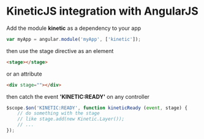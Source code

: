 KineticJS integration with AngularJS
===============


Add the module **kinetic** as a dependency to your app

```js
var myApp = angular.module('myApp', ['kinetic']);
```

then use the stage directive as an element

```html
<stage></stage>
```

or an attribute

```html
<div stage=""></div>
```

then catch the event **'KINETIC:READY'** on any controller

```js
$scope.$on('KINETIC:READY', function kineticReady (event, stage) {
	// do something with the stage
	// like stage.add(new Kinetic.Layer());
	// ...
});
```
